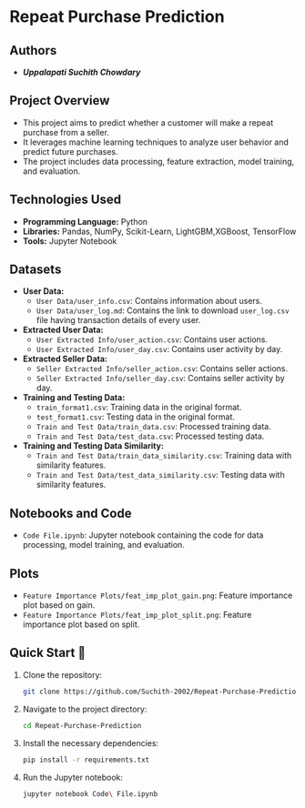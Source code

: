 # Repeat Purchase Prediction

## Authors

- ***Uppalapati Suchith Chowdary***

## Project Overview

- This project aims to predict whether a customer will make a repeat purchase from a seller.
- It leverages machine learning techniques to analyze user behavior and predict future purchases.
- The project includes data processing, feature extraction, model training, and evaluation.

## Technologies Used

- **Programming Language:** Python
- **Libraries:** Pandas, NumPy, Scikit-Learn, LightGBM,XGBoost, TensorFlow
- **Tools:** Jupyter Notebook

## Datasets

- **User Data:**
  - `User Data/user_info.csv`: Contains information about users.
  - `User Data/user_log.md`: Contains the link to download `user_log.csv` file having transaction details of every user.
- **Extracted User Data:**
  - `User Extracted Info/user_action.csv`: Contains user actions.
  - `User Extracted Info/user_day.csv`: Contains user activity by day.
- **Extracted Seller Data:**
  - `Seller Extracted Info/seller_action.csv`: Contains seller actions.
  - `Seller Extracted Info/seller_day.csv`: Contains seller activity by day.
- **Training and Testing Data:**
  - `train_format1.csv`: Training data in the original format.
  - `test_format1.csv`: Testing data in the original format.
  - `Train and Test Data/train_data.csv`: Processed training data.
  - `Train and Test Data/test_data.csv`: Processed testing data.
- **Training and Testing Data Similarity:**
  - `Train and Test Data/train_data_similarity.csv`: Training data with similarity features.
  - `Train and Test Data/test_data_similarity.csv`: Testing data with similarity features.

## Notebooks and Code

- `Code File.ipynb`: Jupyter notebook containing the code for data processing, model training, and evaluation.

## Plots

- `Feature Importance Plots/feat_imp_plot_gain.png`: Feature importance plot based on gain.
- `Feature Importance Plots/feat_imp_plot_split.png`: Feature importance plot based on split.

## Quick Start 🚀

1. Clone the repository:

   ```bash
   git clone https://github.com/Suchith-2002/Repeat-Purchase-Prediction.git
   ```
2. Navigate to the project directory:

   ```bash
   cd Repeat-Purchase-Prediction
   ```
3. Install the necessary dependencies:

   ```bash
   pip install -r requirements.txt
   ```
4. Run the Jupyter notebook:

   ```bash
   jupyter notebook Code\ File.ipynb
   ```

